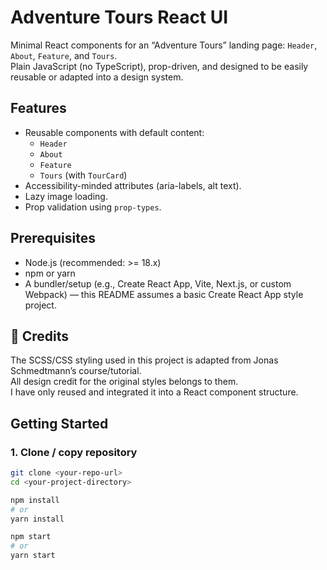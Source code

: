 # Adventure Tours React UI

Minimal React components for an “Adventure Tours” landing page: `Header`, `About`, `Feature`, and `Tours`.  
Plain JavaScript (no TypeScript), prop-driven, and designed to be easily reusable or adapted into a design system.

## Features

- Reusable components with default content:
  - `Header`
  - `About`
  - `Feature`
  - `Tours` (with `TourCard`)
- Accessibility-minded attributes (aria-labels, alt text).
- Lazy image loading.
- Prop validation using `prop-types`.

## Prerequisites

- Node.js (recommended: >= 18.x)
- npm or yarn
- A bundler/setup (e.g., Create React App, Vite, Next.js, or custom Webpack) — this README assumes a basic Create React App style project.

## 🎨 Credits

The SCSS/CSS styling used in this project is adapted from Jonas Schmedtmann’s course/tutorial.  
All design credit for the original styles belongs to them.  
I have only reused and integrated it into a React component structure.

## Getting Started

### 1. Clone / copy repository

```bash
git clone <your-repo-url>
cd <your-project-directory>

npm install
# or
yarn install

npm start
# or
yarn start




